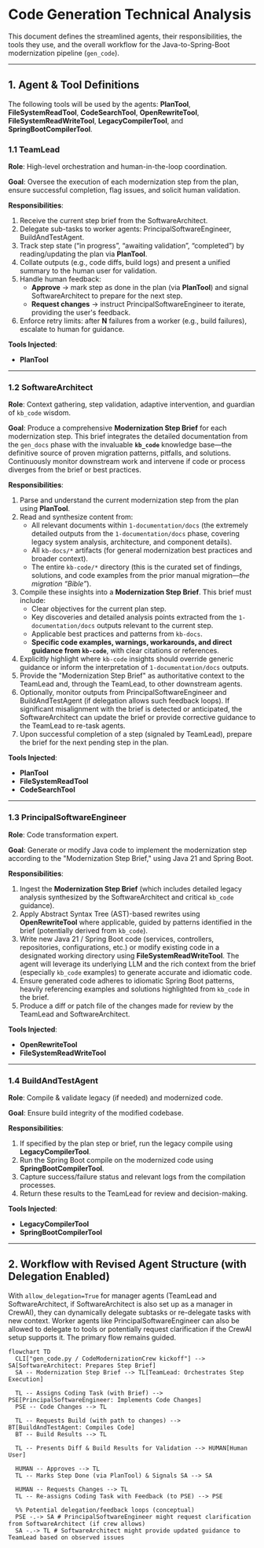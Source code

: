 # Code Generation Technical Analysis

This document defines the streamlined agents, their responsibilities, the tools they use, and the overall workflow for the Java-to-Spring-Boot modernization pipeline (`gen_code`).

---

## 1. Agent & Tool Definitions

The following tools will be used by the agents: **PlanTool**, **FileSystemReadTool**, **CodeSearchTool**, **OpenRewriteTool**, **FileSystemReadWriteTool**, **LegacyCompilerTool**, and **SpringBootCompilerTool**.

### 1.1 TeamLead

**Role**: High-level orchestration and human-in-the-loop coordination.

**Goal**: Oversee the execution of each modernization step from the plan, ensure successful completion, flag issues, and solicit human validation.

**Responsibilities**:

1.  Receive the current step brief from the SoftwareArchitect.
2.  Delegate sub-tasks to worker agents: PrincipalSoftwareEngineer, BuildAndTestAgent.
3.  Track step state (“in progress”, “awaiting validation”, “completed”) by reading/updating the plan via **PlanTool**.
4.  Collate outputs (e.g., code diffs, build logs) and present a unified summary to the human user for validation.
5.  Handle human feedback:
    *   **Approve** → mark step as done in the plan (via **PlanTool**) and signal SoftwareArchitect to prepare for the next step.
    *   **Request changes** → instruct PrincipalSoftwareEngineer to iterate, providing the user's feedback.
6.  Enforce retry limits: after **N** failures from a worker (e.g., build failures), escalate to human for guidance.

**Tools Injected**:

*   **PlanTool**

---

### 1.2 SoftwareArchitect

**Role**: Context gathering, step validation, adaptive intervention, and guardian of `kb_code` wisdom.

**Goal**: Produce a comprehensive **Modernization Step Brief** for each modernization step. This brief integrates the detailed documentation from the `gen_docs` phase with the invaluable **`kb_code`** knowledge base—the definitive source of proven migration patterns, pitfalls, and solutions. Continuously monitor downstream work and intervene if code or process diverges from the brief or best practices.

**Responsibilities**:

1.  Parse and understand the current modernization step from the plan using **PlanTool**.
2.  Read and synthesize content from:
    *   All relevant documents within `1-documentation/docs` (the extremely detailed outputs from the `1-documentation/docs` phase, covering legacy system analysis, architecture, and component details).
    *   All `kb-docs/*` artifacts (for general modernization best practices and broader context).
    *   The entire `kb-code/*` directory (this is the curated set of findings, solutions, and code examples from the prior manual migration—*the migration “Bible”*).
3.  Compile these insights into a **Modernization Step Brief**. This brief must include:
    *   Clear objectives for the current plan step.
    *   Key discoveries and detailed analysis points extracted from the `1-documentation/docs` outputs relevant to the current step.
    *   Applicable best practices and patterns from `kb-docs`.
    *   **Specific code examples, warnings, workarounds, and direct guidance from `kb-code`**, with clear citations or references.
4.  Explicitly highlight where `kb-code` insights should override generic guidance or inform the interpretation of `1-documentation/docs` outputs.
5.  Provide the "Modernization Step Brief" as authoritative context to the TeamLead and, through the TeamLead, to other downstream agents.
6.  Optionally, monitor outputs from PrincipalSoftwareEngineer and BuildAndTestAgent (if delegation allows such feedback loops). If significant misalignment with the brief is detected or anticipated, the SoftwareArchitect can update the brief or provide corrective guidance to the TeamLead to re-task agents.
7.  Upon successful completion of a step (signaled by TeamLead), prepare the brief for the next pending step in the plan.

**Tools Injected**:

*   **PlanTool**
*   **FileSystemReadTool**
*   **CodeSearchTool**

---

### 1.3 PrincipalSoftwareEngineer

**Role**: Code transformation expert.

**Goal**: Generate or modify Java code to implement the modernization step according to the "Modernization Step Brief," using Java 21 and Spring Boot.

**Responsibilities**:

1.  Ingest the **Modernization Step Brief** (which includes detailed legacy analysis synthesized by the SoftwareArchitect and critical `kb_code` guidance).
2.  Apply Abstract Syntax Tree (AST)-based rewrites using **OpenRewriteTool** where applicable, guided by patterns identified in the brief (potentially derived from `kb_code`).
3.  Write new Java 21 / Spring Boot code (services, controllers, repositories, configurations, etc.) or modify existing code in a designated working directory using **FileSystemReadWriteTool**. The agent will leverage its underlying LLM and the rich context from the brief (especially `kb_code` examples) to generate accurate and idiomatic code.
4.  Ensure generated code adheres to idiomatic Spring Boot patterns, heavily referencing examples and solutions highlighted from `kb_code` in the brief.
5.  Produce a diff or patch file of the changes made for review by the TeamLead and SoftwareArchitect.

**Tools Injected**:

*   **OpenRewriteTool**
*   **FileSystemReadWriteTool**

---

### 1.4 BuildAndTestAgent

**Role**: Compile & validate legacy (if needed) and modernized code.

**Goal**: Ensure build integrity of the modified codebase.

**Responsibilities**:

1.  If specified by the plan step or brief, run the legacy compile using **LegacyCompilerTool**.
2.  Run the Spring Boot compile on the modernized code using **SpringBootCompilerTool**.
3.  Capture success/failure status and relevant logs from the compilation processes.
4.  Return these results to the TeamLead for review and decision-making.

**Tools Injected**:

*   **LegacyCompilerTool**
*   **SpringBootCompilerTool**

---

## 2. Workflow with Revised Agent Structure (with Delegation Enabled)

With `allow_delegation=True` for manager agents (TeamLead and SoftwareArchitect, if SoftwareArchitect is also set up as a manager in CrewAI), they can dynamically delegate subtasks or re-delegate tasks with new context. Worker agents like PrincipalSoftwareEngineer can also be allowed to delegate to tools or potentially request clarification if the CrewAI setup supports it. The primary flow remains guided.

```mermaid
flowchart TD
  CLI["gen_code.py / CodeModernizationCrew kickoff"] --> SA[SoftwareArchitect: Prepares Step Brief]
  SA -- Modernization Step Brief --> TL[TeamLead: Orchestrates Step Execution]
  
  TL -- Assigns Coding Task (with Brief) --> PSE[PrincipalSoftwareEngineer: Implements Code Changes]
  PSE -- Code Changes --> TL
  
  TL -- Requests Build (with path to changes) --> BT[BuildAndTestAgent: Compiles Code]
  BT -- Build Results --> TL
  
  TL -- Presents Diff & Build Results for Validation --> HUMAN[Human User]
  
  HUMAN -- Approves --> TL
  TL -- Marks Step Done (via PlanTool) & Signals SA --> SA
  
  HUMAN -- Requests Changes --> TL
  TL -- Re-assigns Coding Task with Feedback (to PSE) --> PSE

  %% Potential delegation/feedback loops (conceptual)
  PSE -.-> SA # PrincipalSoftwareEngineer might request clarification from SoftwareArchitect (if crew allows)
  SA -.-> TL # SoftwareArchitect might provide updated guidance to TeamLead based on observed issues